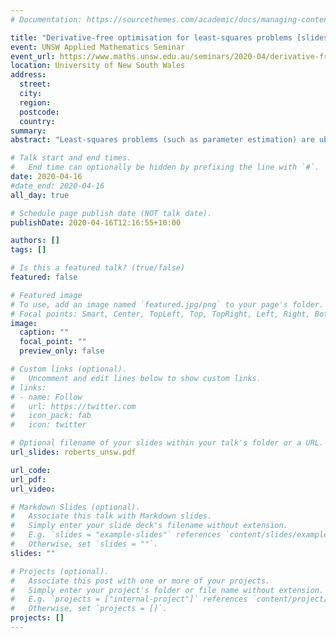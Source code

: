 ```yaml
---
# Documentation: https://sourcethemes.com/academic/docs/managing-content/

title: "Derivative-free optimisation for least-squares problems [slides available]"
event: UNSW Applied Mathematics Seminar
event_url: https://www.maths.unsw.edu.au/seminars/2020-04/derivative-free-optimisation-least-squares-problems
location: University of New South Wales
address:
  street:
  city:
  region:
  postcode:
  country:
summary:
abstract: "Least-squares problems (such as parameter estimation) are ubiquitous across quantitative disciplines. Optimisation algorithms for solving such problems are numerous and well-established. However, in cases where models are computationally expensive, black box, or noisy, classical algorithms can be impractical or even fail. Derivative-free optimisation (DFO) methods provide an alternative approach which can handle these settings. In this talk, Lindon will introduce a derivative-free version of the classical Gauss-Newton method, discuss its theoretical guarantees and software implementation, and describe applications of this technique to parameter estimation of global climate models and image reconstruction."

# Talk start and end times.
#   End time can optionally be hidden by prefixing the line with `#`.
date: 2020-04-16
#date_end: 2020-04-16
all_day: true

# Schedule page publish date (NOT talk date).
publishDate: 2020-04-16T12:16:55+10:00

authors: []
tags: []

# Is this a featured talk? (true/false)
featured: false

# Featured image
# To use, add an image named `featured.jpg/png` to your page's folder. 
# Focal points: Smart, Center, TopLeft, Top, TopRight, Left, Right, BottomLeft, Bottom, BottomRight.
image:
  caption: ""
  focal_point: ""
  preview_only: false

# Custom links (optional).
#   Uncomment and edit lines below to show custom links.
# links:
# - name: Follow
#   url: https://twitter.com
#   icon_pack: fab
#   icon: twitter

# Optional filename of your slides within your talk's folder or a URL.
url_slides: roberts_unsw.pdf

url_code:
url_pdf:
url_video:

# Markdown Slides (optional).
#   Associate this talk with Markdown slides.
#   Simply enter your slide deck's filename without extension.
#   E.g. `slides = "example-slides"` references `content/slides/example-slides.md`.
#   Otherwise, set `slides = ""`.
slides: ""

# Projects (optional).
#   Associate this post with one or more of your projects.
#   Simply enter your project's folder or file name without extension.
#   E.g. `projects = ["internal-project"]` references `content/project/deep-learning/index.md`.
#   Otherwise, set `projects = []`.
projects: []
---
```

